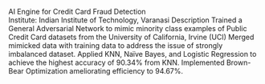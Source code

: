 AI Engine for Credit Card Fraud Detection                                                                      
Institute: Indian Institute of Technology, Varanasi
Description
Trained a General Adversarial Network to mimic minority class examples of Public Credit Card datasets from the University of California, Irvine (UCI)
Merged mimicked data with training data to address the issue of strongly imbalanced dataset.
Applied KNN, Naïve Bayes, and Logistic Regression to achieve the highest accuracy of 90.34% from KNN. 
Implemented Brown-Bear Optimization ameliorating efficiency to 94.67%.

